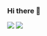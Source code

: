 ### Hi there 👋

![](https://github-readme-stats.vercel.app/api?username=raijiinn&show_icons=true&theme=dark&hide_border=true&title_color=FEFEFE&icon_color=55D24B&text_color=FEFEFE&bg_color=0,0E1117,0E1117&show_icons=true)
![](https://komarev.com/ghpvc/?username=raijiinn&color=39D353)


